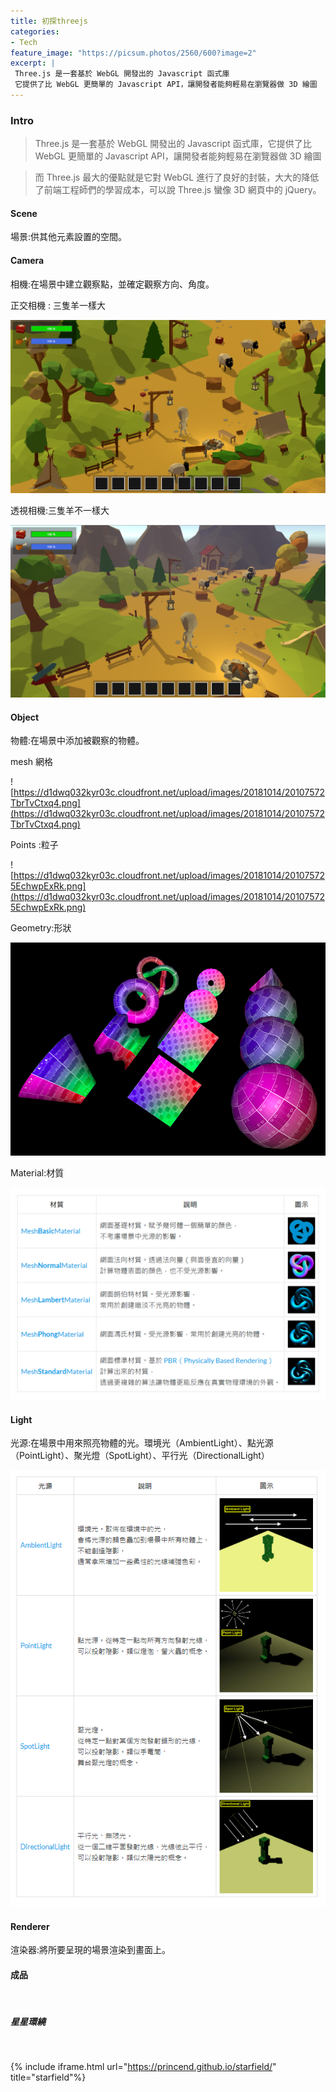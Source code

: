 ```yaml
---
title: 初探threejs
categories:
- Tech
feature_image: "https://picsum.photos/2560/600?image=2"  
excerpt: |
 Three.js 是一套基於 WebGL 開發出的 Javascript 函式庫  
 它提供了比 WebGL 更簡單的 Javascript API，讓開發者能夠輕易在瀏覽器做 3D 繪圖  
---
```




### Intro

> Three.js 是一套基於 WebGL 開發出的 Javascript 函式庫，它提供了比 WebGL 更簡單的 Javascript API，讓開發者能夠輕易在瀏覽器做 3D 繪圖

> 而 Three.js 最大的優點就是它對 WebGL 進行了良好的封裝，大大的降低了前端工程師們的學習成本，可以說 Three.js 蠻像 3D 網頁中的 jQuery。

#### Scene

場景:供其他元素設置的空間。

#### Camera

相機:在場景中建立觀察點，並確定觀察方向、角度。

正交相機 : 三隻羊一樣大

![OrthographicCamera](/assets/blog/2021-07-20-threejs-begginner/20190918231213655.png)

透視相機:三隻羊不一樣大

![Perspective Camera](/assets/blog/2021-07-20-threejs-begginner/20190918231348619.png)

#### Object

物體:在場景中添加被觀察的物體。

mesh 網格

![https://d1dwq032kyr03c.cloudfront.net/upload/images/20181014/20107572TbrTvCtxq4.png](https://d1dwq032kyr03c.cloudfront.net/upload/images/20181014/20107572TbrTvCtxq4.png)

Points :粒子

![https://d1dwq032kyr03c.cloudfront.net/upload/images/20181014/201075725EchwpExRk.png](https://d1dwq032kyr03c.cloudfront.net/upload/images/20181014/201075725EchwpExRk.png)

Geometry:形狀

![canvas-three-js%20%E5%88%9D%E6%8E%A2%2001813be646c1477b94507c2c4a905c06/20107572TSjeNFaprl.png](/assets/blog/2021-07-20-threejs-begginner/20107572TSjeNFaprl.png)

Material:材質

![canvas-three-js%20%E5%88%9D%E6%8E%A2%2001813be646c1477b94507c2c4a905c06/material.png](/assets/blog/2021-07-20-threejs-begginner/material.png)

#### Light

光源:在場景中用來照亮物體的光。環境光（AmbientLight）、點光源（PointLight）、聚光燈（SpotLight）、平行光（DirectionalLight）

![canvas-three-js%20%E5%88%9D%E6%8E%A2%2001813be646c1477b94507c2c4a905c06/light.png](/assets/blog/2021-07-20-threejs-begginner/light.png)

#### Renderer

渲染器:將所要呈現的場景渲染到畫面上。

#### 成品
<br>

##### 星星環繞
<br>

{% include iframe.html  url="https://princend.github.io/starfield/" title="starfield"%}
